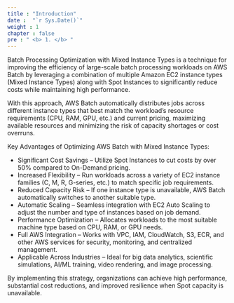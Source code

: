 ```yaml
---
title : "Introduction"
date :  "`r Sys.Date()`" 
weight : 1 
chapter : false
pre : " <b> 1. </b> "
---
```

Batch Processing Optimization with Mixed Instance Types is a technique for improving the efficiency of large-scale batch processing workloads on AWS Batch by leveraging a combination of multiple Amazon EC2 instance types (Mixed Instance Types) along with Spot Instances to significantly reduce costs while maintaining high performance.

With this approach, AWS Batch automatically distributes jobs across different instance types that best match the workload’s resource requirements (CPU, RAM, GPU, etc.) and current pricing, maximizing available resources and minimizing the risk of capacity shortages or cost overruns.

Key Advantages of Optimizing AWS Batch with Mixed Instance Types:

- Significant Cost Savings – Utilize Spot Instances to cut costs by over 50% compared to On-Demand pricing.
- Increased Flexibility – Run workloads across a variety of EC2 instance families (C, M, R, G-series, etc.) to match specific job requirements.
- Reduced Capacity Risk – If one instance type is unavailable, AWS Batch automatically switches to another suitable type.
- Automatic Scaling – Seamless integration with EC2 Auto Scaling to adjust the number and type of instances based on job demand.
- Performance Optimization – Allocates workloads to the most suitable machine type based on CPU, RAM, or GPU needs.
- Full AWS Integration – Works with VPC, IAM, CloudWatch, S3, ECR, and other AWS services for security, monitoring, and centralized management.
- Applicable Across Industries – Ideal for big data analytics, scientific simulations, AI/ML training, video rendering, and image processing.
  
By implementing this strategy, organizations can achieve high performance, substantial cost reductions, and improved resilience when Spot capacity is unavailable.